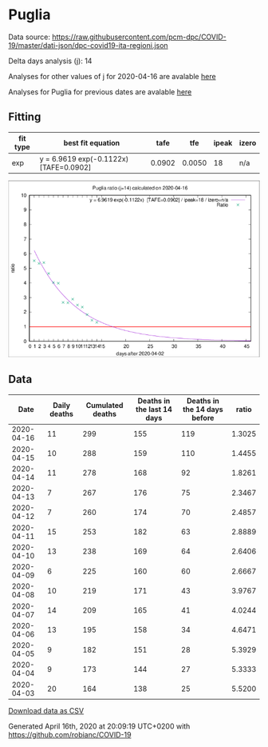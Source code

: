 # Puglia

Data source: https://raw.githubusercontent.com/pcm-dpc/COVID-19/master/dati-json/dpc-covid19-ita-regioni.json

Delta days analysis (j): 14

Analyses for other values of j for 2020-04-16 are avalable [here](../2020-04-16/README.md)

Analyses for Puglia for previous dates are avalable [here](../README.md)

## Fitting 
|fit type|best fit equation|tafe|tfe|ipeak|izero|
|-------|-----|--------|------|---|---|
|exp|y = 6.9619 exp(-0.1122x)  [TAFE=0.0902]|0.0902|0.0050|18|n/a|

![Plot](COVID-19_puglia_j14_2020-04-16.png)

## Data
|Date|Daily deaths|Cumulated deaths|Deaths in the last 14 days|Deaths in the 14 days before|ratio|
|----|----------|-----------|-------|--------------------|-----|
|2020-04-16|11|299|155|119|1.3025|
|2020-04-15|10|288|159|110|1.4455|
|2020-04-14|11|278|168|92|1.8261|
|2020-04-13|7|267|176|75|2.3467|
|2020-04-12|7|260|174|70|2.4857|
|2020-04-11|15|253|182|63|2.8889|
|2020-04-10|13|238|169|64|2.6406|
|2020-04-09|6|225|160|60|2.6667|
|2020-04-08|10|219|171|43|3.9767|
|2020-04-07|14|209|165|41|4.0244|
|2020-04-06|13|195|158|34|4.6471|
|2020-04-05|9|182|151|28|5.3929|
|2020-04-04|9|173|144|27|5.3333|
|2020-04-03|20|164|138|25|5.5200|

[Download data as CSV](COVID-19_puglia_j14_2020-04-16.csv)

Generated April 16th, 2020 at 20:09:19 UTC+0200 with https://github.com/robianc/COVID-19
